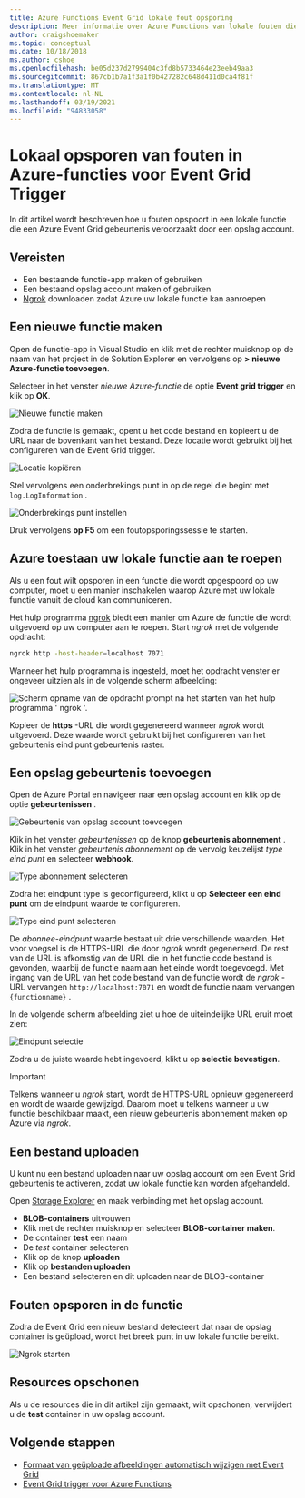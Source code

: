```yaml
---
title: Azure Functions Event Grid lokale fout opsporing
description: Meer informatie over Azure Functions van lokale fouten die zijn geactiveerd door een Event Grid gebeurtenis
author: craigshoemaker
ms.topic: conceptual
ms.date: 10/18/2018
ms.author: cshoe
ms.openlocfilehash: be05d237d2799404c3fd8b5733464e23eeb49aa3
ms.sourcegitcommit: 867cb1b7a1f3a1f0b427282c648d411d0ca4f81f
ms.translationtype: MT
ms.contentlocale: nl-NL
ms.lasthandoff: 03/19/2021
ms.locfileid: "94833058"
---
```

# <a name="azure-function-event-grid-trigger-local-debugging"></a>Lokaal opsporen van fouten in Azure-functies voor Event Grid Trigger

In dit artikel wordt beschreven hoe u fouten opspoort in een lokale functie die een Azure Event Grid gebeurtenis veroorzaakt door een opslag account. 

## <a name="prerequisites"></a>Vereisten

- Een bestaande functie-app maken of gebruiken
- Een bestaand opslag account maken of gebruiken
- [Ngrok](https://ngrok.com/) downloaden zodat Azure uw lokale functie kan aanroepen

## <a name="create-a-new-function"></a>Een nieuwe functie maken

Open de functie-app in Visual Studio en klik met de rechter muisknop op de naam van het project in de Solution Explorer en vervolgens op **> nieuwe Azure-functie toevoegen**.

Selecteer in het venster *nieuwe Azure-functie* de optie **Event grid trigger** en klik op **OK**.

![Nieuwe functie maken](./media/functions-debug-event-grid-trigger-local/functions-debug-event-grid-trigger-local-add-function.png)

Zodra de functie is gemaakt, opent u het code bestand en kopieert u de URL naar de bovenkant van het bestand. Deze locatie wordt gebruikt bij het configureren van de Event Grid trigger.

![Locatie kopiëren](./media/functions-debug-event-grid-trigger-local/functions-debug-event-grid-trigger-local-copy-location.png)

Stel vervolgens een onderbrekings punt in op de regel die begint met `log.LogInformation` .

![Onderbrekings punt instellen](./media/functions-debug-event-grid-trigger-local/functions-debug-event-grid-trigger-local-set-breakpoint.png)


Druk vervolgens **op F5** om een foutopsporingssessie te starten.

## <a name="allow-azure-to-call-your-local-function"></a>Azure toestaan uw lokale functie aan te roepen

Als u een fout wilt opsporen in een functie die wordt opgespoord op uw computer, moet u een manier inschakelen waarop Azure met uw lokale functie vanuit de cloud kan communiceren.

Het hulp programma [ngrok](https://ngrok.com/) biedt een manier om Azure de functie die wordt uitgevoerd op uw computer aan te roepen. Start *ngrok* met de volgende opdracht:

```bash
ngrok http -host-header=localhost 7071
```
Wanneer het hulp programma is ingesteld, moet het opdracht venster er ongeveer uitzien als in de volgende scherm afbeelding:

![Scherm opname van de opdracht prompt na het starten van het hulp programma ' ngrok '.](./media/functions-debug-event-grid-trigger-local/functions-debug-event-grid-trigger-local-ngrok.png)

Kopieer de **https** -URL die wordt gegenereerd wanneer *ngrok* wordt uitgevoerd. Deze waarde wordt gebruikt bij het configureren van het gebeurtenis eind punt gebeurtenis raster.

## <a name="add-a-storage-event"></a>Een opslag gebeurtenis toevoegen

Open de Azure Portal en navigeer naar een opslag account en klik op de optie **gebeurtenissen** .

![Gebeurtenis van opslag account toevoegen](./media/functions-debug-event-grid-trigger-local/functions-debug-event-grid-trigger-local-add-event.png)

Klik in het venster *gebeurtenissen* op de knop **gebeurtenis abonnement** . Klik in het venster *gebeurtenis abonnement* op de vervolg keuzelijst *type eind punt* en selecteer **webhook**.

![Type abonnement selecteren](./media/functions-debug-event-grid-trigger-local/functions-debug-event-grid-trigger-local-event-subscription-type.png)

Zodra het eindpunt type is geconfigureerd, klikt u op **Selecteer een eind punt** om de eindpunt waarde te configureren.

![Type eind punt selecteren](./media/functions-debug-event-grid-trigger-local/functions-debug-event-grid-trigger-local-event-subscription-endpoint.png)

De *abonnee-eindpunt* waarde bestaat uit drie verschillende waarden. Het voor voegsel is de HTTPS-URL die door *ngrok* wordt gegenereerd. De rest van de URL is afkomstig van de URL die in het functie code bestand is gevonden, waarbij de functie naam aan het einde wordt toegevoegd. Met ingang van de URL van het code bestand van de functie wordt de *ngrok* -URL vervangen `http://localhost:7071` en wordt de functie naam vervangen `{functionname}` .

In de volgende scherm afbeelding ziet u hoe de uiteindelijke URL eruit moet zien:

![Eindpunt selectie](./media/functions-debug-event-grid-trigger-local/functions-debug-event-grid-trigger-local-event-subscription-endpoint-selection.png)

Zodra u de juiste waarde hebt ingevoerd, klikt u op **selectie bevestigen**.

> [!IMPORTANT]
> Telkens wanneer u *ngrok* start, wordt de HTTPS-URL opnieuw gegenereerd en wordt de waarde gewijzigd. Daarom moet u telkens wanneer u uw functie beschikbaar maakt, een nieuw gebeurtenis abonnement maken op Azure via *ngrok*.

## <a name="upload-a-file"></a>Een bestand uploaden

U kunt nu een bestand uploaden naar uw opslag account om een Event Grid gebeurtenis te activeren, zodat uw lokale functie kan worden afgehandeld. 

Open [Storage Explorer](https://azure.microsoft.com/features/storage-explorer/) en maak verbinding met het opslag account. 

- **BLOB-containers** uitvouwen 
- Klik met de rechter muisknop en selecteer **BLOB-container maken**.
- De container **test** een naam
- De *test* container selecteren
- Klik op de knop **uploaden**
- Klik op **bestanden uploaden**
- Een bestand selecteren en dit uploaden naar de BLOB-container

## <a name="debug-the-function"></a>Fouten opsporen in de functie

Zodra de Event Grid een nieuw bestand detecteert dat naar de opslag container is geüpload, wordt het breek punt in uw lokale functie bereikt.

![Ngrok starten](./media/functions-debug-event-grid-trigger-local/functions-debug-event-grid-trigger-local-breakpoint.png)

## <a name="clean-up-resources"></a>Resources opschonen

Als u de resources die in dit artikel zijn gemaakt, wilt opschonen, verwijdert u de **test** container in uw opslag account.

## <a name="next-steps"></a>Volgende stappen

- [Formaat van geüploade afbeeldingen automatisch wijzigen met Event Grid](../event-grid/resize-images-on-storage-blob-upload-event.md)
- [Event Grid trigger voor Azure Functions](./functions-bindings-event-grid.md)
